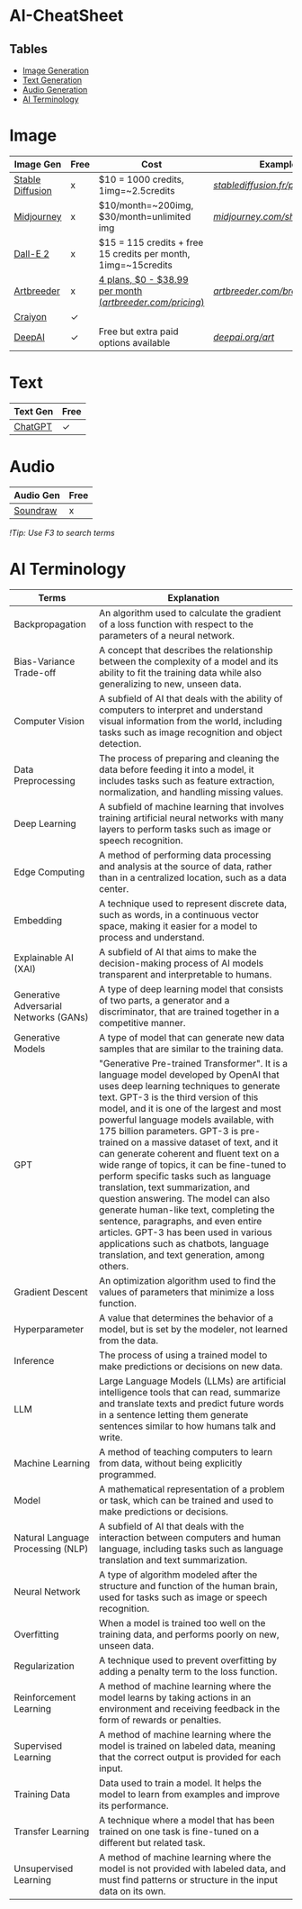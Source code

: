 # AI-CheatSheet

## Tables
- [Image Generation](#image)
- [Text Generation](#text)
- [Audio Generation](#audio)
- [AI Terminology](#ai-terminology)

# Image
|Image Gen|Free|Cost|Examples|
|----|----|----|----|
|[Stable Diffusion](https://beta.dreamstudio.ai/dream)|x|$10 = 1000 credits, 1img=~2.5credits|[_stablediffusion.fr/prompts_](https://stablediffusion.fr/prompts)|
|[Midjourney](https://midjourney.com/home)|x|$10/month=~200img, $30/month=unlimited img|[_midjourney.com/showcase/top/_](https://midjourney.com/showcase/top/)|
|[Dall-E 2](https://openai.com/dall-e-2/)|x|$15 = 115 credits + free 15 credits per month, 1img=~15credits||
|[Artbreeder](https://www.artbreeder.com/)|x|[4 plans, $0 - $38.99 per month (_artbreeder.com/pricing_)](https://www.artbreeder.com/pricing)|[_artbreeder.com/browse_](https://www.artbreeder.com/browse)|
|[Craiyon](https://www.craiyon.com/)|✓|||
|[DeepAI](https://deepai.org/machine-learning-model/text2img)|✓|Free but extra paid options available|[_deepai.org/art_](https://deepai.org/art)|

# Text
|Text Gen|Free|
|----|----|
|[ChatGPT](https://chat.openai.com/chat)|✓|

# Audio
|Audio Gen|Free|
|----|----|
|[Soundraw](https://soundraw.io/)|x|

_!Tip: Use F3 to search terms_
# AI Terminology
|Terms|Explanation|
|----|----|
|Backpropagation|An algorithm used to calculate the gradient of a loss function with respect to the parameters of a neural network.|
|Bias-Variance Trade-off|A concept that describes the relationship between the complexity of a model and its ability to fit the training data while also generalizing to new, unseen data.|
|Computer Vision|A subfield of AI that deals with the ability of computers to interpret and understand visual information from the world, including tasks such as image recognition and object detection.|
|Data Preprocessing|The process of preparing and cleaning the data before feeding it into a model, it includes tasks such as feature extraction, normalization, and handling missing values.|
|Deep Learning|A subfield of machine learning that involves training artificial neural networks with many layers to perform tasks such as image or speech recognition.|
|Edge Computing|A method of performing data processing and analysis at the source of data, rather than in a centralized location, such as a data center.|
|Embedding|A technique used to represent discrete data, such as words, in a continuous vector space, making it easier for a model to process and understand.|
|Explainable AI (XAI)|A subfield of AI that aims to make the decision-making process of AI models transparent and interpretable to humans.|
|Generative Adversarial Networks (GANs)|A type of deep learning model that consists of two parts, a generator and a discriminator, that are trained together in a competitive manner.|
|Generative Models|A type of model that can generate new data samples that are similar to the training data.|
|GPT|"Generative Pre-trained Transformer". It is a language model developed by OpenAI that uses deep learning techniques to generate text. GPT-3 is the third version of this model, and it is one of the largest and most powerful language models available, with 175 billion parameters. GPT-3 is pre-trained on a massive dataset of text, and it can generate coherent and fluent text on a wide range of topics, it can be fine-tuned to perform specific tasks such as language translation, text summarization, and question answering. The model can also generate human-like text, completing the sentence, paragraphs, and even entire articles. GPT-3 has been used in various applications such as chatbots, language translation, and text generation, among others.|
|Gradient Descent|An optimization algorithm used to find the values of parameters that minimize a loss function.|
|Hyperparameter|A value that determines the behavior of a model, but is set by the modeler, not learned from the data.|
|Inference|The process of using a trained model to make predictions or decisions on new data.|
|LLM|Large Language Models (LLMs) are artificial intelligence tools that can read, summarize and translate texts and predict future words in a sentence letting them generate sentences similar to how humans talk and write.|
|Machine Learning|A method of teaching computers to learn from data, without being explicitly programmed.|
|Model|A mathematical representation of a problem or task, which can be trained and used to make predictions or decisions.|
|Natural Language Processing (NLP)|A subfield of AI that deals with the interaction between computers and human language, including tasks such as language translation and text summarization.|
|Neural Network|A type of algorithm modeled after the structure and function of the human brain, used for tasks such as image or speech recognition.|
|Overfitting|When a model is trained too well on the training data, and performs poorly on new, unseen data.|
|Regularization|A technique used to prevent overfitting by adding a penalty term to the loss function.|
|Reinforcement Learning|A method of machine learning where the model learns by taking actions in an environment and receiving feedback in the form of rewards or penalties.|
|Supervised Learning|A method of machine learning where the model is trained on labeled data, meaning that the correct output is provided for each input.|
|Training Data|Data used to train a model. It helps the model to learn from examples and improve its performance.|
|Transfer Learning|A technique where a model that has been trained on one task is fine-tuned on a different but related task.|
|Unsupervised Learning|A method of machine learning where the model is not provided with labeled data, and must find patterns or structure in the input data on its own.|

